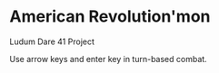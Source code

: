 # American Revolution'mon

Ludum Dare 41 Project

Use arrow keys and enter key in turn-based combat.
